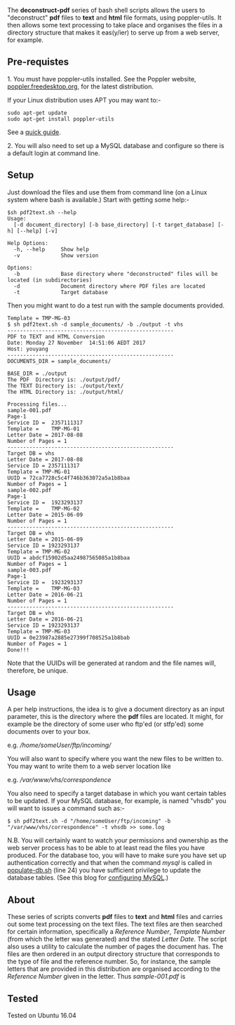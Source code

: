 The **deconstruct-pdf** series of bash shell scripts allows the users to "deconstruct" **pdf** files to **text** and **html** file formats, using poppler-utils. It then allows some text processing to take place and organises the files in a directory structure that makes it eas(y/ier) to serve up from a web server, for example.  


## Pre-requistes
1\. You must have poppler-utils installed. See the Poppler website, [poppler.freedesktop.org](https://poppler.freedesktop.org), for the latest distribution.


If your Linux distribution uses APT you may want to:-

```
sudo apt-get update
sudo apt-get install poppler-utils
```

See a [quick guide](https://www.howtogeek.com/228531/how-to-convert-a-pdf-file-to-editable-text-using-the-command-line-in-linux/).

2\. You will also need to set up a MySQL database and configure so there is a default login at command line.


## Setup
Just download the files and use them from command line (on a Linux system where bash is available.) Start with getting some help:-

```
$sh pdf2text.sh --help
Usage:
  [-d document_directory] [-b base_directory] [-t target_database] [-h] [--help] [-v]

Help Options:
  -h, --help     Show help
  -v             Show version

Options:
  -b             Base directory where "deconstructed" files will be located (in subdirectories)
  -d             Document directory where PDF files are located
  -t             Target database
```  

Then you might want to do a test run with the sample documents provided.

```
Template = TMP-MG-03
$ sh pdf2text.sh -d sample_documents/ -b ./output -t vhs
-----------------------------------------------------
PDF to TEXT and HTML Conversion
Date: Monday 27 November  14:51:06 AEDT 2017
Host: youyang
-----------------------------------------------------
DOCUMENTS_DIR = sample_documents/

BASE_DIR = ./output
The PDF  Directory is: ./output/pdf/
The TEXT Directory is: ./output/text/
The HTML Directory is: ./output/html/

Processing files...
sample-001.pdf
Page-1
Service ID =  2357111317
Template =    TMP-MG-01
Letter Date = 2017-08-08
Number of Pages = 1
-----------------------------------------------------
Target DB = vhs
Letter Date = 2017-08-08
Service ID = 2357111317
Template = TMP-MG-01
UUID = 72ca7728c5c4f746b363072a5a1b8baa
Number of Pages = 1
sample-002.pdf
Page-1
Service ID =  1923293137
Template =    TMP-MG-02
Letter Date = 2015-06-09
Number of Pages = 1
-----------------------------------------------------
Target DB = vhs
Letter Date = 2015-06-09
Service ID = 1923293137
Template = TMP-MG-02
UUID = abdcf15902d5aa24987565085a1b8baa
Number of Pages = 1
sample-003.pdf
Page-1
Service ID =  1923293137
Template =    TMP-MG-03
Letter Date = 2016-06-21
Number of Pages = 1
-----------------------------------------------------
Target DB = vhs
Letter Date = 2016-06-21
Service ID = 1923293137
Template = TMP-MG-03
UUID = 0e23987a2885e27399f708525a1b8bab
Number of Pages = 1
Done!!!
```

Note that the UUIDs will be generated at random and the file names will, therefore, be unique.

## Usage
A per help instructions, the idea is to give a document directory as an input parameter, this is the directory where the **pdf** files are located. It might, for example be the directory of some user who ftp'ed (or stfp'ed) some documents over to your box.

e.g. _/home/someUser/ftp/incoming/_

You will also want to specify where you want the new files to be written to. You may want to write them to a web server location like

e.g. _/var/www/vhs/correspondence_

You also need to specify a target database in which you want certain tables to be updated. If your MySQL database, for example, is named "vhsdb" you will want to issues a command such as:-


```
$ sh pdf2text.sh -d "/home/someUser/ftp/incoming" -b "/var/www/vhs/correspondence" -t vhsdb >> some.log
```  

N.B. You will certainly want to watch your permissions and ownership as the web server process has to be able to at least read the files you have produced. For the database too, you will have to make sure you have set up authentication correctly and that when the command *mysql* is called in [populate-db.sh](https://github.com/CodeforAustralia/deconstruct-pdf/blob/master/populate-db.sh) (line 24) you have sufficient privilege to update the database tables. (See this blog for [configuring MySQL](https://github.com/CodeforAustralia/vhs/wiki/Configuring-MySQL).)

## About
These series of scripts converts **pdf** files to **text** and **html** files and carries out some text processing on the text files. The text files are then searched for certain information, specifically a _Reference Number_, _Template Number_ (from which the letter was generated) and the stated _Letter Date_. The script also uses a utility to calculate the number of pages the document has. The files are then ordered in an output directory structure that corresponds to the type of file and the reference number. So, for instance, the sample letters that are provided in this distribution are organised according to the _Reference Number_ given in the letter. Thus _sample-001.pdf_ is   

## Tested

Tested on Ubuntu 16.04
